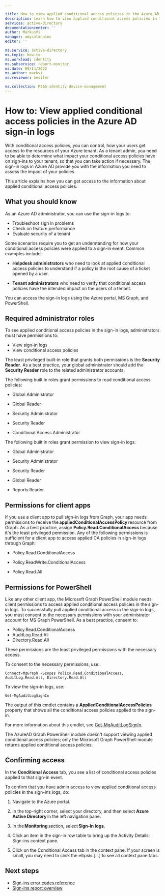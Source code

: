 ```yaml
---

title: How to view applied conditional access policies in the Azure AD sign-in logs | Microsoft Docs
description: Learn how to view applied conditional access policies in the Azure AD sign-in logs
services: active-directory
documentationcenter: ''
author: MarkusVi
manager: amycolannino
editor: ''

ms.service: active-directory
ms.topic: how-to
ms.workload: identity
ms.subservice: report-monitor
ms.date: 09/14/2022
ms.author: markvi
ms.reviewer: besiler 

ms.collection: M365-identity-device-management
---
```


# How to: View applied conditional access policies in the Azure AD sign-in logs

With conditional access policies, you can control, how your users get access to the resources of your Azure tenant. As a tenant admin, you need to be able to determine what impact your conditional access policies have on sign-ins to your tenant, so that you can take action if necessary. The sign-in logs in Azure AD provide you with the information you need to assess the impact of your policies.

  
This article explains how you can get access to the information about applied conditional access policies. 


## What you should know

As an Azure AD administrator, you can use the sign-in logs to:

- Troubleshoot sign in problems
- Check on feature performance
- Evaluate security of a tenant

Some scenarios require you to get an understanding for how your conditional access policies were applied to a sign-in event. Common examples include:

- **Helpdesk administrators** who need to look at applied conditional access policies to understand if a policy is the root cause of a ticket opened by a user. 

- **Tenant administrators** who need to verify that conditional access policies have the intended impact on the users of a tenant.


You can access the sign-in logs using the Azure portal, MS Graph, and PowerShell.  



## Required administrator roles 


To see applied conditional access policies in the sign-in logs, administrators must have permissions to:  

- View sign-in logs 
- View conditional access policies

The least privileged built-in role that grants both permissions is the **Security Reader**. As a best practice, your global administrator should add the **Security Reader** role to the related administrator accounts. 


The following built in roles grant permissions to read conditional access policies:

- Global Administrator 

- Global Reader 

- Security Administrator 

- Security Reader 

- Conditional Access Administrator 


The following built in roles grant permission to view sign-in logs: 

- Global Administrator 

- Security Administrator 

- Security Reader 

- Global Reader 

- Reports Reader 


## Permissions for client apps 

If you use a client app to pull sign-in logs from Graph, your app needs permissions to receive the **appliedConditionalAccessPolicy** resource from Graph. As a best practice, assign **Policy.Read.ConditionalAccess** because it's the least privileged permission. Any of the following permissions is sufficient for a client app to access applied CA policies in sign-in logs through Graph: 

- Policy.Read.ConditionalAccess 

- Policy.ReadWrite.ConditionalAccess 

- Policy.Read.All 

 

## Permissions for PowerShell 

Like any other client app, the Microsoft Graph PowerShell module needs client permissions to access applied conditional access policies in the sign-in logs. To successfully pull applied conditional access in the sign-in logs, you must consent to the necessary permissions with your administrator account for MS Graph PowerShell. As a best practice, consent to:

- Policy.Read.ConditionalAccess
- AuditLog.Read.All 
- Directory.Read.All 

These permissions are the least privileged permissions with the necessary access. 

To consent to the necessary permissions, use: 

` Connect-MgGraph -Scopes Policy.Read.ConditionalAccess, AuditLog.Read.All, Directory.Read.All `

To view the sign-in logs, use: 

`Get-MgAuditLogSignIn `

The output of this cmdlet contains a **AppliedConditionalAccessPolicies** property that shows all the conditional access policies applied to the sign-in. 

For more information about this cmdlet, see [Get-MgAuditLogSignIn](https://docs.microsoft.com/powershell/module/microsoft.graph.reports/get-mgauditlogsignin?view=graph-powershell-1.0).

The AzureAD Graph PowerShell module doesn't support viewing applied conditional access policies; only the Microsoft Graph PowerShell module returns applied conditional access policies.  

## Confirming access 

In the **Conditional Access** tab, you see a list of conditional access policies applied to that sign-in event.  


To confirm that you have admin access to view applied conditional access policies in the sign-ins logs, do: 

1. Navigate to the Azure portal. 

2. In the top-right corner, select your directory, and then select **Azure Active Directory** in the left navigation pane. 

3. In the **Monitoring** section, select **Sign-in logs**. 

4. Click an item in the sign-in row table to bring up the Activity Details: Sign-ins context pane.  

5. Click on the Conditional Access tab in the context pane. If your screen is small, you may need to click the ellipsis […] to see all context pane tabs.  




## Next steps

* [Sign-ins error codes reference](./concept-sign-ins.md)
* [Sign-ins report overview](concept-sign-ins.md)